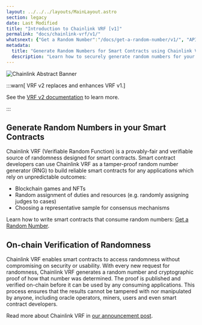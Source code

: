 ```yaml
---
layout: ../../../layouts/MainLayout.astro
section: legacy
date: Last Modified
title: "Introduction to Chainlink VRF [v1]"
permalink: "docs/chainlink-vrf/v1/"
whatsnext: {"Get a Random Number":"/docs/get-a-random-number/v1/", "API Reference":"/docs/chainlink-vrf-api-reference/v1/", "Contract Addresses":"/docs/vrf-contracts/v1/"}
metadata:
  title: "Generate Random Numbers for Smart Contracts using Chainlink VRF"
  description: "Learn how to securely generate random numbers for your smart contract with Chainlink VRF (an RNG). This guide uses Solidity code examples."
---
```

![Chainlink Abstract Banner](/files/a4c6c80-85d09b6-19facd8-banner.png)

:::warn[ VRF v2 replaces and enhances VRF v1.]

 See the [VRF v2 documentation](/docs/chainlink-vrf/) to learn more.

:::

## Generate Random Numbers in your Smart Contracts

Chainlink VRF (Verifiable Random Function) is a provably-fair and verifiable source of randomness designed for smart contracts. Smart contract developers can use Chainlink VRF as a tamper-proof random number generator (RNG) to build reliable smart contracts for any applications which rely on unpredictable outcomes:
*  Blockchain games and NFTs
*  Random assignment of duties and resources (e.g. randomly assigning judges to cases)
*  Choosing a representative sample for consensus mechanisms

Learn how to write smart contracts that consume random numbers: [Get a Random Number](/docs/get-a-random-number/v1/).

## On-chain Verification of Randomness

Chainlink VRF enables smart contracts to access randomness without compromising on security or usability. With every new request for randomness, Chainlink VRF generates a random number and cryptographic proof of how that number was determined. The proof is published and verified on-chain before it can be used by any consuming applications. This process ensures that the results cannot be tampered with nor manipulated by anyone, including oracle operators, miners, users and even smart contract developers.

Read more about Chainlink VRF in [our announcement post](https://blog.chain.link/verifiable-random-functions-vrf-random-number-generation-rng-feature/).
